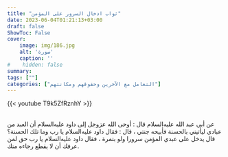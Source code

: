 ```yaml
---
title: "ثواب ادخال السرور على المؤمن"
date: 2023-06-04T01:21:13+03:00
draft: false
ShowToc: False
cover:
    image: img/186.jpg
    alt: 'صورة'
    caption: ''
#    hidden: false
summary: 
tags: [""]
categories: ["التعامل مع الآخرين وحقوقهم ومكانتهم"]
---
```

{{< youtube T9k5ZfRznhY >}}  
 <br>

عن أبي عبد الله عليه‌السلام
قال : أوحى الله عزوجل إلى داود عليه‌السلام أن العبد من عبادي ليأتيني
بالحسنة فأبيحه جنتي ، قال : فقال داود عليه‌السلام يا رب وما تلك الحسنة؟ قال
يدخل على عبدي المؤمن سرورا ولو بتمرة ، فقال داود عليه‌السلام يا رب حق
لمن عرفك أن لا يقطع رجاءه منك.

